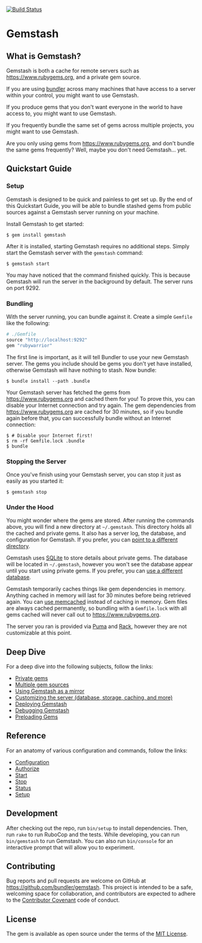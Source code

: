 [![Build Status](https://travis-ci.org/bundler/gemstash.svg?branch=master)](https://travis-ci.org/bundler/gemstash)

# Gemstash

## What is Gemstash?

Gemstash is both a cache for remote servers such as https://www.rubygems.org,
and a private gem source.

If you are using [bundler](http://bundler.io/) across many machines that have
access to a server within your control, you might want to use Gemstash.

If you produce gems that you don't want everyone in the world to have access to,
you might want to use Gemstash.

If you frequently bundle the same set of gems across multiple projects, you
might want to use Gemstash.

Are you only using gems from https://www.rubygems.org, and don't bundle the same
gems frequently? Well, maybe you don't need Gemstash... yet.

## Quickstart Guide

### Setup

Gemstash is designed to be quick and painless to get set up. By the end of this
Quickstart Guide, you will be able to bundle stashed gems from public sources
against a Gemstash server running on your machine.

Install Gemstash to get started:
```
$ gem install gemstash
```

After it is installed, starting Gemstash requires no additional steps. Simply
start the Gemstash server with the `gemstash` command:
```
$ gemstash start
```

You may have noticed that the command finished quickly. This is because Gemstash
will run the server in the background by default. The server runs on port 9292.

### Bundling

With the server running, you can bundle against it. Create a simple `Gemfile`
like the following:
```ruby
# ./Gemfile
source "http://localhost:9292"
gem "rubywarrior"
```

The first line is important, as it will tell Bundler to use your new Gemstash
server. The gems you include should be gems you don't yet have installed,
otherwise Gemstash will have nothing to stash. Now bundle:
```
$ bundle install --path .bundle
```

Your Gemstash server has fetched the gems from https://www.rubygems.org and
cached them for you! To prove this, you can disable your Internet connection and
try again. The gem dependencies from https://www.rubygems.org are cached for 30
minutes, so if you bundle again before that, you can successfully bundle without
an Internet connection:
```
$ # Disable your Internet first!
$ rm -rf Gemfile.lock .bundle
$ bundle
```

### Stopping the Server

Once you've finish using your Gemstash server, you can stop it just as easily as
you started it:
```
$ gemstash stop
```

### Under the Hood

You might wonder where the gems are stored. After running the commands above,
you will find a new directory at `~/.gemstash`. This directory holds all the
cached and private gems. It also has a server log, the database, and
configuration for Gemstash. If you prefer, you can [point to a different
directory](docs/config.md#files).

Gemstash uses [SQLite](https://www.sqlite.org/) to store details about private
gems. The database will be located in `~/.gemstash`, however you won't see the
database appear until you start using private gems. If you prefer, you can [use
a different database](docs/config.md#database).

Gemstash temporarily caches things like gem dependencies in memory. Anything
cached in memory will last for 30 minutes before being retrieved again. You can
[use memcached](docs/config.md#cache) instead of caching in memory. Gem files
are always cached permanently, so bundling with a `Gemfile.lock` with all gems
cached will never call out to https://www.rubygems.org.

The server you ran is provided via [Puma](http://puma.io/) and
[Rack](http://rack.github.io/), however they are not customizable at this point.

## Deep Dive

For a deep dive into the following subjects, follow the links:
* [Private gems](docs/private_gems.md)
* [Multiple gem sources](docs/multiple_sources.md)
* [Using Gemstash as a mirror](docs/mirror.md)
* [Customizing the server (database, storage, caching, and more)](docs/config.md)
* [Deploying Gemstash](docs/deploy.md)
* [Debugging Gemstash](docs/debug.md)
* [Preloading Gems](docs/preload.md)

## Reference

For an anatomy of various configuration and commands, follow the links:
* [Configuration](docs/reference.md#configuration)
* [Authorize](docs/reference.md#authorize)
* [Start](docs/reference.md#start)
* [Stop](docs/reference.md#stop)
* [Status](docs/reference.md#status)
* [Setup](docs/reference.md#setup)

## Development

After checking out the repo, run `bin/setup` to install dependencies. Then, run
`rake` to run RuboCop and the tests. While developing, you can run
`bin/gemstash` to run Gemstash. You can also run `bin/console` for an
interactive prompt that will allow you to experiment.

## Contributing

Bug reports and pull requests are welcome on GitHub at
https://github.com/bundler/gemstash. This project is intended to be a safe,
welcoming space for collaboration, and contributors are expected to adhere to
the [Contributor Covenant](CODE_OF_CONDUCT.md) code of conduct.

## License

The gem is available as open source under the terms of the
[MIT License](http://opensource.org/licenses/MIT).
